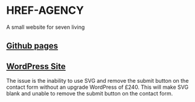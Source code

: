 # HREF-AGENCY



A small website for seven living

 ## [Github pages](https://harmonykerry.github.io/HREF-AGENCY/) 

## [WordPress Site](https://worksite44.wordpress.com/)
The issue is the inability to use SVG and remove the submit button on the contact form without an upgrade WordPress of £240.
This will make SVG blank and unable to remove the submit button on the contact form. 



